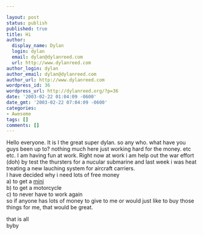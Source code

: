 ```yaml
---

layout: post
status: publish
published: true
title: Hi
author:
  display_name: Dylan
  login: dylan
  email: dylan@dylanreed.com
  url: http://www.dylanreed.com
author_login: dylan
author_email: dylan@dylanreed.com
author_url: http://www.dylanreed.com
wordpress_id: 36
wordpress_url: http://dylanreed.org/?p=36
date: '2003-02-22 01:04:09 -0600'
date_gmt: '2003-02-22 07:04:09 -0600'
categories:
- Awesome
tags: []
comments: []
---
```


Hello everyone. It is I the great super dylan. so any who. what have you guys been up to? nothing much here just working hard for the money. etc etc. I am having fun at work. Right now at work i am help out the war effort (doh) by test the thursters for a nucular submarine and last week i was heat treating a new lauching system for aircraft carriers.  
I have decided why i need lots of free money  
a) to get a [mini][1]  
b) to get a motorcycle  
c) to never have to work again  
so if anyone has lots of money to give to me or would just like to buy those things for me, that would be great.

   [1]: http://www.miniusa.com

that is all  
byby
